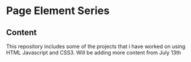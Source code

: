 
# Page Element Series
## Content
This repository includes some of the projects that i have worked on using HTML Javascript and CSS3.
Will be adding more content from July 13th
